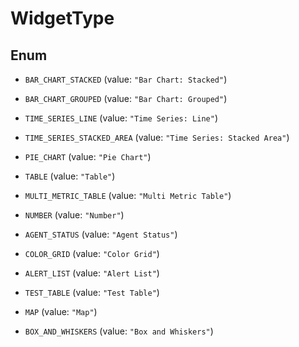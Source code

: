 

# WidgetType

## Enum


* `BAR_CHART_STACKED` (value: `"Bar Chart: Stacked"`)

* `BAR_CHART_GROUPED` (value: `"Bar Chart: Grouped"`)

* `TIME_SERIES_LINE` (value: `"Time Series: Line"`)

* `TIME_SERIES_STACKED_AREA` (value: `"Time Series: Stacked Area"`)

* `PIE_CHART` (value: `"Pie Chart"`)

* `TABLE` (value: `"Table"`)

* `MULTI_METRIC_TABLE` (value: `"Multi Metric Table"`)

* `NUMBER` (value: `"Number"`)

* `AGENT_STATUS` (value: `"Agent Status"`)

* `COLOR_GRID` (value: `"Color Grid"`)

* `ALERT_LIST` (value: `"Alert List"`)

* `TEST_TABLE` (value: `"Test Table"`)

* `MAP` (value: `"Map"`)

* `BOX_AND_WHISKERS` (value: `"Box and Whiskers"`)



